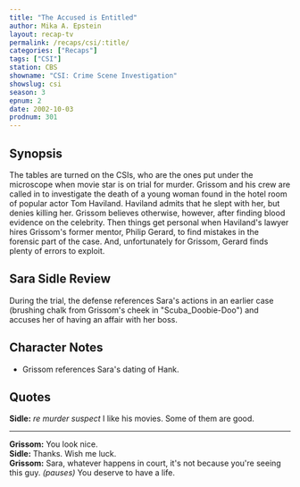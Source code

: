 ```yaml
---
title: "The Accused is Entitled"
author: Mika A. Epstein
layout: recap-tv
permalink: /recaps/csi/:title/
categories: ["Recaps"]
tags: ["CSI"]
station: CBS
showname: "CSI: Crime Scene Investigation"
showslug: csi
season: 3  
epnum: 2
date: 2002-10-03
prodnum: 301  
---
```


## Synopsis

The tables are turned on the CSIs, who are the ones put under the microscope when movie star is on trial for murder. Grissom and his crew are called in to investigate the death of a young woman found in the hotel room of popular actor Tom Haviland. Haviland admits that he slept with her, but denies killing her. Grissom believes otherwise, however, after finding blood evidence on the celebrity. Then things get personal when Haviland's lawyer hires Grissom's former mentor, Philip Gerard, to find mistakes in the forensic part of the case. And, unfortunately for Grissom, Gerard finds plenty of errors to exploit.

## Sara Sidle Review

During the trial, the defense references Sara's actions in an earlier case (brushing chalk from Grissom's cheek in "Scuba_Doobie-Doo") and accuses her of having an affair with her boss.

## Character Notes

* Grissom references Sara's dating of Hank.

## Quotes

**Sidle:** _re murder suspect_ I like his movies. Some of them are good.  

- - -

**Grissom:** You look nice.  
**Sidle:** Thanks. Wish me luck.  
**Grissom:** Sara, whatever happens in court, it's not because you're seeing this guy. _(pauses)_ You deserve to have a life.


